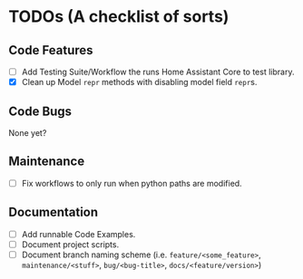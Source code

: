 # TODOs (A checklist of sorts)

## Code Features

- [ ] Add Testing Suite/Workflow the runs Home Assistant Core to test library.
- [X] Clean up Model `repr` methods with disabling model field `repr`s.

## Code Bugs

None yet?

## Maintenance

- [ ] Fix workflows to only run when python paths are modified.

## Documentation

- [ ] Add runnable Code Examples.
- [ ] Document project scripts.
- [ ] Document branch naming scheme (i.e. `feature/<some_feature>`, `maintenance/<stuff>`, `bug/<bug-title>`, `docs/<feature/version>`)
